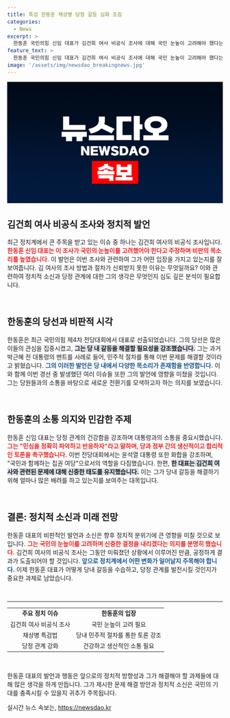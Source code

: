 ```yaml
---
title: 특검 한동훈 채상병 당정 갈등 심화 조짐
categories:
  - News
excerpt: >
  한동훈 국민의힘 신임 대표가 김건희 여사 비공식 조사에 대해 국민 눈높이 고려해야 했다는 소신 발언을 하며 당정 관계 복잡성을 예고했다. 그는 채상병 특검법 도입을 강조하며 민주적 절차로 토론하겠다고 밝혔다.
feature_text: >
  한동훈 국민의힘 신임 대표가 김건희 여사 비공식 조사에 대해 국민 눈높이 고려해야 했다는 소신 발언을 하며 당정 관계 복잡성을 예고했다. 그는 채상병 특검법 도입을 강조하며 민주적 절차로 토론하겠다고 밝혔다.
image: '/assets/img/newsdao_breakingnews.jpg'
---
```


<p><img src="/assets/img/newsdao_breakingnews.jpg" alt="cryptoinkorea 속보" /></p>

<h2 data-ke-size="size26">김건희 여사 비공식 조사와 정치적 발언</h2>

<p data-ke-size="size16">최근 정치계에서 큰 주목을 받고 있는 이슈 중 하나는 김건희 여사의 비공식 조사입니다. <b><span style="color: #ee2323;">한동훈 신임 대표는 이 조사가 국민의 눈높이를 고려했어야 한다고 주장하며 비판의 목소리를 높였습니다.</span></b> 이 발언은 이번 조사와 관련하여 그가 어떤 입장을 가지고 있는지를 잘 보여줍니다. 김 여사의 조사 방법과 절차가 신뢰받지 못한 이유는 무엇일까요? 이와 관련하여 정치적 소신과 당정 관계에 대한 그의 생각은 무엇인지 심도 깊은 분석이 필요합니다.</p>

<p data-ke-size="size16">&nbsp;</p>

<h2 data-ke-size="size26">한동훈의 당선과 비판적 시각</h2>

<p data-ke-size="size16">한동훈은 최근 국민의힘 제4차 전당대회에서 대표로 선출되었습니다. 그의 당선은 많은 이들의 관심을 집중시켰고, <b><span style="background-color: #21538527;">그는 당 내 갈등을 해결할 필요성을 강조했습니다.</span></b> 그는 과거 박근혜 전 대통령의 멘트를 사례로 들어, 민주적 절차를 통해 이번 문제를 해결할 것이라고 밝혔습니다. <b><span style="color: #1a5490;">그의 이러한 발언은 당 내에서 다양한 목소리가 존재함을 반영합니다.</span></b> 이와 함께 이번 경선 중 발생했던 여러 이슈들 또한 그의 발언에 영향을 미쳤을 것입니다. 그는 당원들과의 소통을 바탕으로 새로운 전환기를 모색하고자 하는 의지를 보였습니다.</p>

<p data-ke-size="size16">&nbsp;</p>

<h2 data-ke-size="size26">한동훈의 소통 의지와 민감한 주제</h2>

<p data-ke-size="size16">한동훈 신임 대표는 당정 관계의 건강함을 강조하며 대통령과의 소통을 중요시했습니다. <b><span style="color: #ee2323;">그는 "민심을 정확히 파악하고 반응하자"라고 말하며, 당과 정부 간의 생산적이고 합리적인 토론을 촉구했습니다.</span></b> 이번 전당대회에서는 윤석열 대통령 또한 화합을 강조하며, "국민과 함께하는 집권 여당"으로서의 역할을 다짐했습니다. 한편, <b><span style="background-color: #21538527;">한 대표는 김건희 여사와 관련된 문제에 대해 신중한 태도를 유지했습니다.</span></b> 이는 그가 당내 갈등을 해결하기 위해 얼마나 많은 배려를 하고 있는지를 보여주는 대목입니다.</p>

<p data-ke-size="size16">&nbsp;</p>

<h2 data-ke-size="size26">결론: 정치적 소신과 미래 전망</h2>

<p data-ke-size="size16">한동훈 대표의 비판적인 발언과 소신은 향후 정치적 분위기에 큰 영향을 미칠 것으로 보입니다. <b><span style="color: #ee2323;">그는 국민의 눈높이를 고려하며 신중한 결정을 내리겠다는 의지를 분명히 했습니다.</span></b> 김건희 여사의 비공식 조사는 그동안 미뤄졌던 상황에서 이루어진 만큼, 공정하게 결과가 도출되어야 할 것입니다. <b><span style="color: #1a5490;">앞으로 정치계에서 어떤 변화가 일어날지 주목해야 합니다.</span></b> 이제 한동훈 대표가 어떻게 당내 갈등을 수습하고, 당정 관계를 발전시킬 것인지가 중요한 과제로 남았습니다.</p>

<p data-ke-size="size16">&nbsp;</p>

<hr>

<table style="width: 100%; border-collapse: collapse;">
<tr>
<td style="text-align: center; height: 17px;"><b>주요 정치 이슈</b></td>
<td style="text-align: center; height: 17px;"><b>한동훈의 입장</b></td>
</tr>
<tr>
<td style="text-align: center; height: 17px;">김건희 여사 비공식 조사</td>
<td style="text-align: center; height: 17px;">국민 눈높이 고려 필요</td>
</tr>
<tr>
<td style="text-align: center; height: 17px;">채상병 특검법</td>
<td style="text-align: center; height: 17px;">당내 민주적 절차를 통한 토론 강조</td>
</tr>
<tr>
<td style="text-align: center; height: 17px;">당정 관계 강화</td>
<td style="text-align: center; height: 17px;">건강하고 생산적인 소통 필요</td>
</tr>
</table>

<p data-ke-size="size16">&nbsp;</p> 

<p>한동훈 대표의 발언과 행동은 앞으로의 정치적 방향성과 그가 해결해야 할 과제들에 대해 많은 생각을 하게 만듭니다. 그가 제시한 문제 해결 방안과 정치적 소신은 국민의 기대를 충족시킬 수 있을지 귀추가 주목됩니다.</p>
실시간 뉴스 속보는, <a href="https://newsdao.kr" rel="dofollow">https://newsdao.kr</a>


